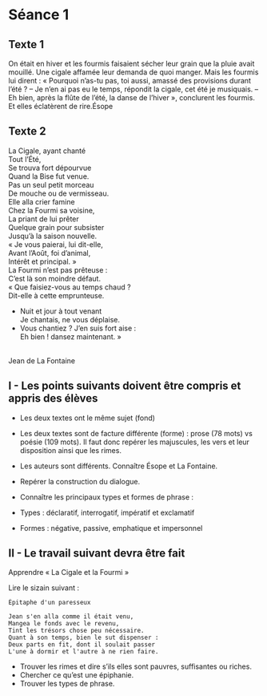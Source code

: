 # Séance 1 

## Texte 1
 
On était en hiver et les fourmis faisaient sécher leur grain que la pluie avait mouillé. Une cigale affamée leur demanda de quoi manger. Mais les fourmis lui dirent : « Pourquoi n’as-tu pas, toi aussi, amassé des provisions durant l’été ? – Je n’en ai pas eu le temps, répondit la cigale, cet été je musiquais. – Eh bien, après la flûte de l’été, la danse de l’hiver », conclurent les fourmis. Et elles éclatèrent de rire.
​
Ésope
 
## Texte 2
 
La Cigale, ayant chanté<br />
Tout l’Été,<br />
Se trouva fort dépourvue<br />
Quand la Bise fut venue.<br />
Pas un seul petit morceau<br />
De mouche ou de vermisseau.<br />
Elle alla crier famine<br />
Chez la Fourmi sa voisine,<br />
La priant de lui prêter<br />
Quelque grain pour subsister<br />
Jusqu’à la saison nouvelle.<br />
« Je vous paierai, lui dit-elle,<br />
Avant l’Août, foi d’animal,<br />
Intérêt et principal. »<br />
La Fourmi n’est pas prêteuse :<br />
C’est là son moindre défaut.<br />
« Que faisiez-vous au temps chaud ?<br />
Dit-elle à cette emprunteuse.<br />
- Nuit et jour à tout venant<br />
Je chantais, ne vous déplaise.<br />
- Vous chantiez ? J’en suis fort aise :<br />
Eh bien ! dansez maintenant. »<br /><br />

Jean de La Fontaine
 
## I - Les points suivants doivent être compris et appris des élèves
 
- Les deux textes ont le même sujet (fond)
- Les deux textes sont de facture différente (forme) : prose (78 mots) vs poésie (109 mots). Il faut donc repérer les majuscules, les vers et leur disposition ainsi que les rimes.
- Les auteurs sont différents. Connaître Ésope et La Fontaine.
 
- Repérer la construction du dialogue.
- Connaître les principaux types et formes de phrase :
- Types : déclaratif, interrogatif, impératif et exclamatif
- Formes : négative, passive, emphatique et impersonnel
 
## II - Le travail suivant devra être fait
 
Apprendre « La Cigale et la Fourmi »

Lire le sizain suivant :

	Épitaphe d'un paresseux
	
	Jean s'en alla comme il était venu, 
	Mangea le fonds avec le revenu, 
	Tint les trésors chose peu nécessaire. 
	Quant à son temps, bien le sut dispenser : 
	Deux parts en fit, dont il soulait passer 
	L'une à dormir et l'autre à ne rien faire.
 
- Trouver les rimes et dire s’ils elles sont pauvres, suffisantes ou riches.
- Chercher ce qu’est une épiphanie.
- Trouver les types de phrase.